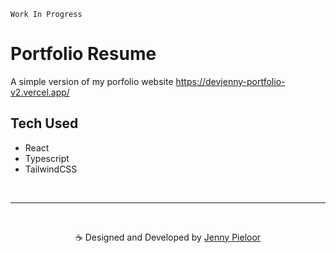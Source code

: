 `Work In Progress`

# Portfolio Resume
A simple version of my porfolio website  https://devjenny-portfolio-v2.vercel.app/

## Tech Used
- React
- Typescript
- TailwindCSS

<br>


***

<br>
<p align="center">☕ Designed and Developed by <a href="https://">Jenny Pieloor</a></p>
